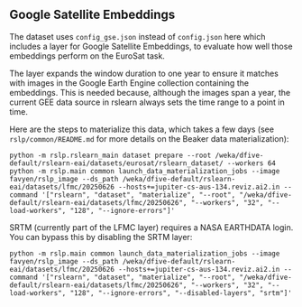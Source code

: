 Google Satellite Embeddings
---------------------------

The dataset uses `config_gse.json` instead of `config.json` here which includes a layer
for Google Satellite Embeddings, to evaluate how well those embeddings perform on the
EuroSat task.

The layer expands the window duration to one year to ensure it matches with images in
the Google Earth Engine collection containing the embeddings. This is needed because,
although the images span a year, the current GEE data source in rslearn always sets the
time range to a point in time.

Here are the steps to materialize this data, which takes a few days (see
`rslp/common/README.md` for more details on the Beaker data materialization):

```
python -m rslp.rslearn_main dataset prepare --root /weka/dfive-default/rslearn-eai/datasets/eurosat/rslearn_dataset/ --workers 64
python -m rslp.main common launch_data_materialization_jobs --image favyen/rslp_image --ds_path /weka/dfive-default/rslearn-eai/datasets/lfmc/20250626 --hosts+=jupiter-cs-aus-134.reviz.ai2.in --command '["rslearn", "dataset", "materialize", "--root", "/weka/dfive-default/rslearn-eai/datasets/lfmc/20250626", "--workers", "32", "--load-workers", "128", "--ignore-errors"]'
```

SRTM (currently part of the LFMC layer) requires a NASA EARTHDATA login. You can bypass this by disabling the SRTM layer:
```
python -m rslp.main common launch_data_materialization_jobs --image favyen/rslp_image --ds_path /weka/dfive-default/rslearn-eai/datasets/lfmc/20250626 --hosts+=jupiter-cs-aus-134.reviz.ai2.in --command '["rslearn", "dataset", "materialize", "--root", "/weka/dfive-default/rslearn-eai/datasets/lfmc/20250626", "--workers", "32", "--load-workers", "128", "--ignore-errors", "--disabled-layers", "srtm"]'
```
